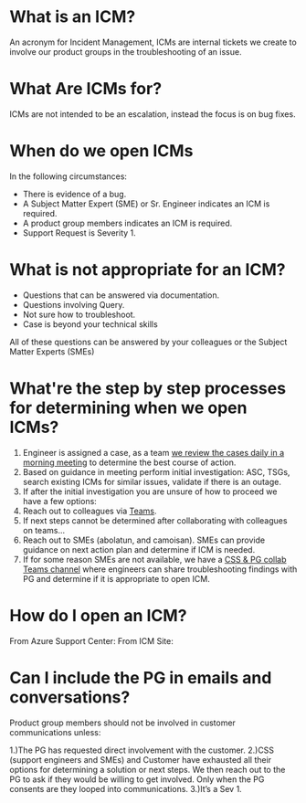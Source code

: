 # What is an ICM?
An acronym for Incident Management, ICMs are internal tickets we create to involve our product groups in the troubleshooting of an issue.

# What Are ICMs for?
ICMs are not intended to be an escalation, instead the focus is on bug fixes. 

# When do we open ICMs 
In the following circumstances:
- There is evidence of a bug.
- A Subject Matter Expert (SME) or Sr. Engineer indicates an ICM is required.
- A product group members indicates an ICM is required.
- Support Request is Severity 1.

# What is not appropriate for an ICM?
- Questions that can be answered via documentation.
- Questions involving Query.
- Not sure how to troubleshoot.
- Case is beyond your technical skills

All of these questions can be answered by your colleagues or the Subject Matter Experts (SMEs)

# What're the step by step processes for determining when we open ICMs?
1. Engineer is assigned a case, as a team [we review the cases daily in a morning meeting](https://nam06.safelinks.protection.outlook.com/?url=https%3A%2F%2Fteams.microsoft.com%2Fl%2Fmeetup-join%2F19%253aed61c2064c6941d2988493b7cdce55d7%2540thread.skype%2F1543822558624%3Fcontext%3D%257b%2522Tid%2522%253a%252272f988bf-86f1-41af-91ab-2d7cd011db47%2522%252c%2522Oid%2522%253a%252215695086-ef6b-4241-9a66-0858a24ce131%2522%257d&data=02%7C01%7CAbiodun.Olatunji%40microsoft.com%7Cea158d123cf541185e1208d6eaaeb596%7C72f988bf86f141af91ab2d7cd011db47%7C1%7C0%7C636954433662855382&sdata=8elvPuIL5K24qgSmxcLUMA9rdePAhD6vMJStfgZ2pK4%3D&reserved=0) to determine the best course of action.
1. Based on guidance in meeting perform initial investigation: ASC, TSGs, search existing ICMs for similar issues, validate if there is an outage.
1. If after the initial investigation you are unsure of how to proceed we have a few options:
1. Reach out to colleagues via [Teams](https://teams.microsoft.com/l/channel/19%3aed61c2064c6941d2988493b7cdce55d7%40thread.skype/z%2520-%2520Stream%2520Analytics?groupId=d6c5d9c8-f14e-4cb6-a79a-1874c3b84cb6&tenantId=72f988bf-86f1-41af-91ab-2d7cd011db47).
1. If next steps cannot be determined after collaborating with colleagues on teams...
1. Reach out to SMEs (abolatun, and camoisan). SMEs can provide guidance on next action plan and determine if ICM is needed.
1. If for some reason SMEs are not available, we have a [CSS & PG collab Teams channel](https://teams.microsoft.com/l/channel/19%3aaa42f7f4a4bd4daf88581ddc76faf624%40thread.skype/General?groupId=f4ae42e4-0a6c-44b7-8865-20266713a849&tenantId=72f988bf-86f1-41af-91ab-2d7cd011db47) where engineers can share troubleshooting findings with PG and determine if it is appropriate to open ICM.

# How do I open an ICM?
From Azure Support Center:
From ICM Site:

# Can I include the PG in emails and conversations?
Product group members should not be involved in customer communications unless:

1.)The PG has requested direct involvement with the customer.
2.)CSS (support engineers and SMEs) and Customer have exhausted all their options for determining a solution or next steps. We then reach out to the PG to ask if they would be willing to get involved. Only when the PG consents are they looped into communications.
3.)It’s a Sev 1.
